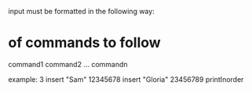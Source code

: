 input must be formatted in the following way:

# of commands to follow
command1
command2
...
commandn

example:
3
insert "Sam" 12345678
insert "Gloria" 23456789
printInorder
